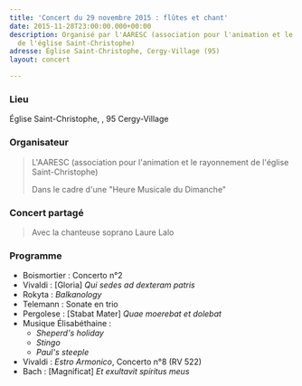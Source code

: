 ```yaml
---
title: 'Concert du 29 novembre 2015 : flûtes et chant'
date: 2015-11-28T23:00:00.000+00:00
description: Organisé par l'AARESC (association pour l'animation et le rayonnement
  de l'église Saint-Christophe)
adresse: Église Saint-Christophe, Cergy-Village (95)
layout: concert

---
```

### Lieu

Église Saint-Christophe, , 95 Cergy-Village

### Organisateur

> L'AARESC (association pour l'animation et le rayonnement de l'église Saint-Christophe)
>
> Dans le cadre d'une "Heure Musicale du Dimanche"

### Concert partagé

> Avec la chanteuse soprano Laure Lalo

### Programme

* Boismortier : Concerto n°2
* Vivaldi : \[Gloria\] _Qui sedes ad dexteram patris_
* Rokyta : _Balkanology_
* Telemann : Sonate en trio
* Pergolese : \[Stabat Mater\] _Quae moerebat et dolebat_
* Musique Élisabéthaine :
  * _Sheperd's holiday_
  * _Stingo_
  * _Paul's steeple_
* Vivaldi : _Estro Armonico_, Concerto n°8 (RV 522)
* Bach : \[Magnificat\] _Et exultavit spiritus meus_